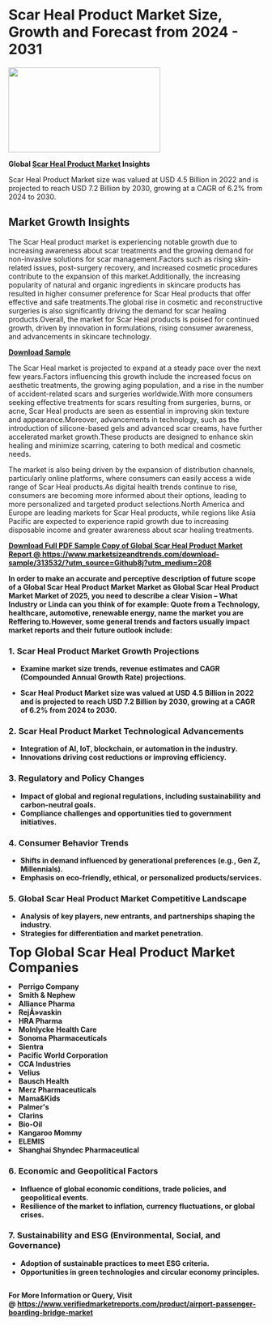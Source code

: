 <H1>Scar Heal Product Market Size, Growth and Forecast from 2024 - 2031</H1><img class="aligncenter size-medium wp-image-584254" src="https://thirdeyenews.in/wp-content/uploads/2024/09/Global-Market-Research-300x168.jpeg" alt="" width="300" height="168" /><p><strong>Global&nbsp;<a href="https://www.marketsizeandtrends.com/download-sample/313532/?utm_source=Github8j?utm_medium=208">Scar Heal Product Market</a> Insights</strong></p><p>Scar Heal Product Market size was valued at USD 4.5 Billion in 2022 and is projected to reach USD 7.2 Billion by 2030, growing at a CAGR of 6.2% from 2024 to 2030.</p><p><h2>Market Growth Insights</h2> <p>The Scar Heal product market is experiencing notable growth due to increasing awareness about scar treatments and the growing demand for non-invasive solutions for scar management.Factors such as rising skin-related issues, post-surgery recovery, and increased cosmetic procedures contribute to the expansion of this market.Additionally, the increasing popularity of natural and organic ingredients in skincare products has resulted in higher consumer preference for Scar Heal products that offer effective and safe treatments.The global rise in cosmetic and reconstructive surgeries is also significantly driving the demand for scar healing products.Overall, the market for Scar Heal products is poised for continued growth, driven by innovation in formulations, rising consumer awareness, and advancements in skincare technology.</p> <p><strong><a href="#">Download Sample</a></strong></p> <p>The Scar Heal market is projected to expand at a steady pace over the next few years.Factors influencing this growth include the increased focus on aesthetic treatments, the growing aging population, and a rise in the number of accident-related scars and surgeries worldwide.With more consumers seeking effective treatments for scars resulting from surgeries, burns, or acne, Scar Heal products are seen as essential in improving skin texture and appearance.Moreover, advancements in technology, such as the introduction of silicone-based gels and advanced scar creams, have further accelerated market growth.These products are designed to enhance skin healing and minimize scarring, catering to both medical and cosmetic needs.</p> <p>The market is also being driven by the expansion of distribution channels, particularly online platforms, where consumers can easily access a wide range of Scar Heal products.As digital health trends continue to rise, consumers are becoming more informed about their options, leading to more personalized and targeted product selections.North America and Europe are leading markets for Scar Heal products, while regions like Asia Pacific are expected to experience rapid growth due to increasing disposable income and greater awareness about scar healing treatments.</p> <p><strong><a href="#"></p><p><span class=""><strong>Download Full PDF Sample Copy of Global Scar Heal Product Market Report</strong> @ <a href="https://www.marketsizeandtrends.com/download-sample/313532/?utm_source=Github8j?utm_medium=208" target="_blank">https://www.marketsizeandtrends.com/download-sample/313532/?utm_source=Github8j?utm_medium=208</a></span></p><p>In order to make an accurate and perceptive description of future scope of a Global&nbsp;Scar Heal Product Market Market as Global&nbsp;Scar Heal Product Market Market of 2025, you need to describe a clear Vision &ndash; What Industry or Linda can you think of for example: Quote from a Technology, healthcare, automotive, renewable energy, name the market you are Reffering to.However, some general trends and factors usually impact market reports and their future outlook include:</p><h3>1.&nbsp;<strong>Scar Heal Product Market Growth Projections</strong></h3><ul><li>Examine market size trends, revenue estimates and CAGR (Compounded Annual Growth Rate) projections.</li><li><p>Scar Heal Product Market size was valued at USD 4.5 Billion in 2022 and is projected to reach USD 7.2 Billion by 2030, growing at a CAGR of 6.2% from 2024 to 2030.</p></li></ul><h3>2.&nbsp;<strong>Scar Heal Product Market Technological Advancements</strong></h3><ul><li>Integration of AI, IoT, blockchain, or automation in the industry.</li><li>Innovations driving cost reductions or improving efficiency.</li></ul><h3>3.&nbsp;<strong>Regulatory and Policy Changes</strong></h3><ul><li>Impact of global and regional regulations, including sustainability and carbon-neutral goals.</li><li>Compliance challenges and opportunities tied to government initiatives.</li></ul><h3>4.&nbsp;<strong>Consumer Behavior Trends</strong></h3><ul><li>Shifts in demand influenced by generational preferences (e.g., Gen Z, Millennials).</li><li>Emphasis on eco-friendly, ethical, or personalized products/services.</li></ul><h3>5.&nbsp;<strong>Global Scar Heal Product Market Competitive Landscape</strong></h3><ul><li>Analysis of key players, new entrants, and partnerships shaping the industry.</li><li>Strategies for differentiation and market penetration.</li></ul><p data-pm-slice="1 1 []"><span style="color: inherit; font-family: inherit; font-size: 25px;">Top Global Scar Heal Product Market Companies</span></p><div class="" data-test-id=""><p><li>Perrigo Company</li><li> Smith & Nephew</li><li> Alliance Pharma</li><li> RejÃ»vaskin</li><li> HRA Pharma</li><li> Molnlycke Health Care</li><li> Sonoma Pharmaceuticals</li><li> Sientra</li><li> Pacific World Corporation</li><li> CCA Industries</li><li> Velius</li><li> Bausch Health</li><li> Merz Pharmaceuticals</li><li> Mama&Kids</li><li> Palmer's</li><li> Clarins</li><li> Bio-Oil</li><li> Kangaroo Mommy</li><li> ELEMIS</li><li> Shanghai Shyndec Pharmaceutical</li></p></div><h3>6.&nbsp;<strong>Economic and Geopolitical Factors</strong></h3><ul><li>Influence of global economic conditions, trade policies, and geopolitical events.</li><li>Resilience of the market to inflation, currency fluctuations, or global crises.</li></ul><h3>7.&nbsp;<strong>Sustainability and ESG (Environmental, Social, and Governance)</strong></h3><ul><li>Adoption of sustainable practices to meet ESG criteria.</li><li>Opportunities in green technologies and circular economy principles.</li></ul><h2><strong style="font-size: 14px;">For More Information or Query, Visit @&nbsp;</strong><a style="background-color: #ffffff; font-size: 14px;" href="https://www.marketsizeandtrends.com/report/scar-heal-product-market/" target="_blank">https://www.verifiedmarketreports.com/product/airport-passenger-boarding-bridge-market</a></h2>